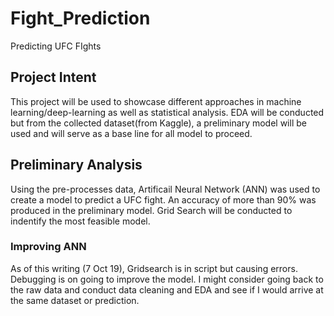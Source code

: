 # Fight_Prediction
Predicting UFC FIghts

## Project Intent

This project will be used to showcase different approaches in machine learning/deep-learning as well as statistical analysis. EDA will be conducted but from the collected dataset(from Kaggle), a preliminary model will be used and will serve as a base line for all model to proceed.


## Preliminary Analysis
Using the pre-processes data, Artificail Neural Network (ANN) was used to create a model to predict a UFC fight. An accuracy of more than 90% was produced in the preliminary model. Grid Search will be conducted to indentify the most feasible model.

### Improving ANN
As of this writing (7 Oct 19), Gridsearch is in script but causing errors. Debugging is on going to improve the model. I might consider going back to the raw data and conduct data cleaning and EDA and see if I would arrive at the same dataset or prediction.
